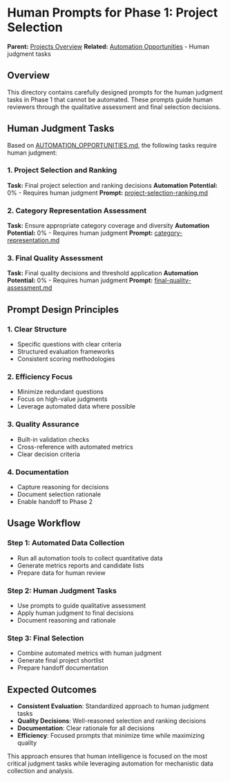 # Human Prompts for Phase 1: Project Selection

**Parent:** [Projects Overview](../README.md)
**Related:** [Automation Opportunities](../../phases/01-project-selection/AUTOMATION_OPPORTUNITIES.md) - Human judgment tasks

## Overview

This directory contains carefully designed prompts for the human judgment tasks in Phase 1 that cannot be automated. These prompts guide human reviewers through the qualitative assessment and final selection decisions.

## Human Judgment Tasks

Based on [AUTOMATION_OPPORTUNITIES.md](../../phases/01-project-selection/AUTOMATION_OPPORTUNITIES.md), the following tasks require human judgment:

### 1. Project Selection and Ranking
**Task:** Final project selection and ranking decisions
**Automation Potential:** 0% - Requires human judgment
**Prompt:** [project-selection-ranking.md](project-selection-ranking.md)

### 2. Category Representation Assessment
**Task:** Ensure appropriate category coverage and diversity
**Automation Potential:** 0% - Requires human judgment
**Prompt:** [category-representation.md](category-representation.md)

### 3. Final Quality Assessment
**Task:** Final quality decisions and threshold application
**Automation Potential:** 0% - Requires human judgment
**Prompt:** [final-quality-assessment.md](final-quality-assessment.md)

## Prompt Design Principles

### 1. **Clear Structure**
- Specific questions with clear criteria
- Structured evaluation frameworks
- Consistent scoring methodologies

### 2. **Efficiency Focus**
- Minimize redundant questions
- Focus on high-value judgments
- Leverage automated data where possible

### 3. **Quality Assurance**
- Built-in validation checks
- Cross-reference with automated metrics
- Clear decision criteria

### 4. **Documentation**
- Capture reasoning for decisions
- Document selection rationale
- Enable handoff to Phase 2

## Usage Workflow

### Step 1: Automated Data Collection
- Run all automation tools to collect quantitative data
- Generate metrics reports and candidate lists
- Prepare data for human review

### Step 2: Human Judgment Tasks
- Use prompts to guide qualitative assessment
- Apply human judgment to final decisions
- Document reasoning and rationale

### Step 3: Final Selection
- Combine automated metrics with human judgment
- Generate final project shortlist
- Prepare handoff documentation

## Expected Outcomes

- **Consistent Evaluation**: Standardized approach to human judgment tasks
- **Quality Decisions**: Well-reasoned selection and ranking decisions
- **Documentation**: Clear rationale for all decisions
- **Efficiency**: Focused prompts that minimize time while maximizing quality

This approach ensures that human intelligence is focused on the most critical judgment tasks while leveraging automation for mechanistic data collection and analysis.
